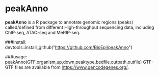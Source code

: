 # peakAnno

**peakAnno** is a R package to annotate genomic regions (peaks) called/defined from different High-throughput sequencing data, including ChIP-seq, ATAC-seq and MeRIP-seq. 

###install:  
devtools::install_github("https://github.com/BioEpi/peakAnno")

###usage:  
peakAnno(GTF,organism,up,down,peaktype,bedfile,outpath,outfile)
GTF: GTF files are available from https://www.gencodegenes.org/. 

